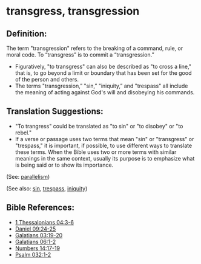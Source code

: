 # transgress, transgression #

## Definition: ##

The term "transgression" refers to the breaking of a command, rule, or moral code. To “transgress” is to commit a “transgression.”

* Figuratively, "to transgress" can also be described as "to cross a line," that is, to go beyond a limit or boundary that has been set for the good of the person and others.
* The terms "transgression,” "sin,” "iniquity,” and "trespass" all include the meaning of acting against God's will and disobeying his commands.

## Translation Suggestions: ##
* "To trangress" could be translated as "to sin" or "to disobey" or "to rebel."
* If a verse or passage uses two terms that mean "sin" or "transgress" or "trespass," it is important, if possible, to use different ways to translate these terms. When the Bible uses two or more terms with similar meanings in the same context, usually its purpose is to emphasize what is being said or to show its importance. 

(See: [parallelism](en/ta-vol1/translate/man/figs-parallelism))

(See also: [sin](../kt/sin.md), [trespass](../kt/trespass.md), [iniquity](../kt/iniquity.md))

## Bible References: ##

* [1 Thessalonians 04:3-6](en/tn/1th/help/04/03)
* [Daniel 09:24-25](en/tn/dan/help/09/24)
* [Galatians 03:19-20](en/tn/gal/help/03/19)
* [Galatians 06:1-2](en/tn/gal/help/06/01)
* [Numbers 14:17-19](en/tn/num/help/14/17)
* [Psalm 032:1-2](en/tn/psa/help/32/01)
